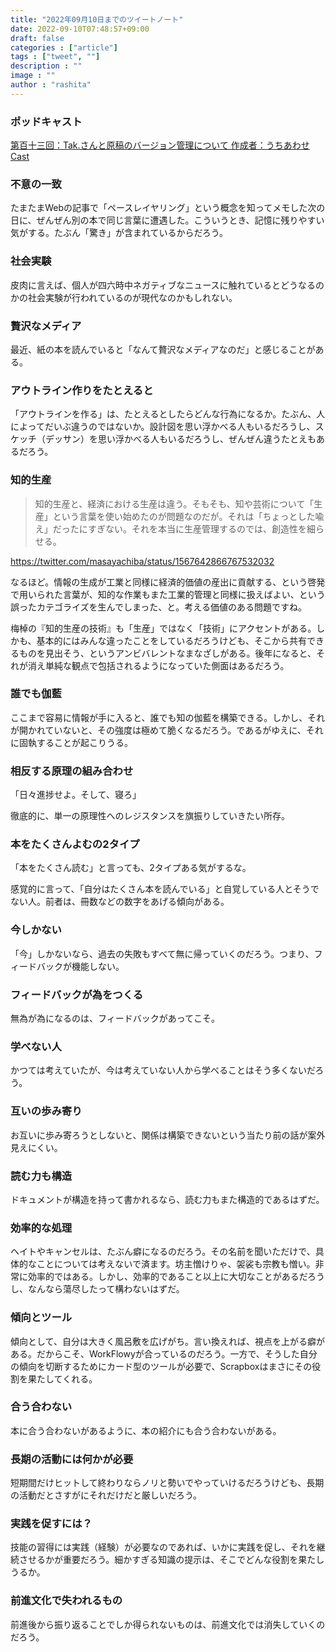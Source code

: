 ```yaml
---
title: "2022年09月10日までのツイートノート"
date: 2022-09-10T07:48:57+09:00
draft: false
categories : ["article"]
tags : ["tweet", ""]
description : ""
image : ""
author : "rashita"
---
```


### ポッドキャスト

[第百十三回：Tak.さんと原稿のバージョン管理について 作成者：うちあわせCast](https://anchor.fm/rashita/episodes/Tak-e1nhqm6)

### 不意の一致

たまたまWebの記事で「ペースレイヤリング」という概念を知ってメモした次の日に、ぜんぜん別の本で同じ言葉に遭遇した。こういうとき、記憶に残りやすい気がする。たぶん「驚き」が含まれているからだろう。

### 社会実験

皮肉に言えば、個人が四六時中ネガティブなニュースに触れているとどうなるのかの社会実験が行われているのが現代なのかもしれない。

### 贅沢なメディア

最近、紙の本を読んでいると「なんて贅沢なメディアなのだ」と感じることがある。

### アウトライン作りをたとえると

「アウトラインを作る」は、たとえるとしたらどんな行為になるか。たぶん、人によってだいぶ違うのではないか。設計図を思い浮かべる人もいるだろうし、スケッチ（デッサン）を思い浮かべる人もいるだろうし、ぜんぜん違うたとえもあるだろう。


### 知的生産

>知的生産と、経済における生産は違う。そもそも、知や芸術について「生産」という言葉を使い始めたのが問題なのだが。それは「ちょっとした喩え」だったにすぎない。それを本当に生産管理するのでは、創造性を細らせる。

https://twitter.com/masayachiba/status/1567642866767532032

なるほど。情報の生成が工業と同様に経済的価値の産出に貢献する、という啓発で用いられた言葉が、知的な作業もまた工業的管理と同様に扱えばよい、という誤ったカテゴライズを生んでしまった、と。考える価値のある問題ですね。

梅棹の『知的生産の技術』も「生産」ではなく「技術」にアクセントがある。しかも、基本的にはみんな違ったことをしているだろうけども、そこから共有できるものを見出そう、というアンビバレントなまなざしがある。後年になると、それが消え単純な観点で包括されるようになっていた側面はあるだろう。


### 誰でも伽藍

ここまで容易に情報が手に入ると、誰でも知の伽藍を構築できる。しかし、それが開かれていないと、その強度は極めて脆くなるだろう。であるがゆえに、それに固執することが起こりうる。


### 相反する原理の組み合わせ

「日々進捗せよ。そして、寝ろ」

徹底的に、単一の原理性へのレジスタンスを旗振りしていきたい所存。

### 本をたくさんよむの2タイプ

「本をたくさん読む」と言っても、2タイプある気がするな。

感覚的に言って、「自分はたくさん本を読んでいる」と自覚している人とそうでない人。前者は、冊数などの数字をあげる傾向がある。

### 今しかない

「今」しかないなら、過去の失敗もすべて無に帰っていくのだろう。つまり、フィードバックが機能しない。

### フィードバックが為をつくる

無為が為になるのは、フィードバックがあってこそ。

### 学べない人

かつては考えていたが、今は考えていない人から学べることはそう多くないだろう。

### 互いの歩み寄り

お互いに歩み寄ろうとしないと、関係は構築できないという当たり前の話が案外見えにくい。

### 読む力も構造

ドキュメントが構造を持って書かれるなら、読む力もまた構造的であるはずだ。

### 効率的な処理

ヘイトやキャンセルは、たぶん癖になるのだろう。その名前を聞いただけで、具体的なことについては考えないで済ます。坊主憎けりゃ、袈裟も宗教も憎い。非常に効率的ではある。しかし、効率的であること以上に大切なことがあるだろうし、なんなら蕩尽したって構わないはずだ。

### 傾向とツール

傾向として、自分は大きく風呂敷を広げがち。言い換えれば、視点を上がる癖がある。だからこそ、WorkFlowyが合っているのだろう。一方で、そうした自分の傾向を切断するためにカード型のツールが必要で、Scrapboxはまさにその役割を果たしてくれる。

### 合う合わない

本に合う合わないがあるように、本の紹介にも合う合わないがある。

### 長期の活動には何かが必要

短期間だけヒットして終わりならノリと勢いでやっていけるだろうけども、長期の活動だとさすがにそれだけだと厳しいだろう。

### 実践を促すには？

技能の習得には実践（経験）が必要なのであれば、いかに実践を促し、それを継続させるかが重要だろう。細かすぎる知識の提示は、そこでどんな役割を果たしうるか。

### 前進文化で失われるもの

前進後から振り返ることでしか得られないものは、前進文化では消失していくのだろう。